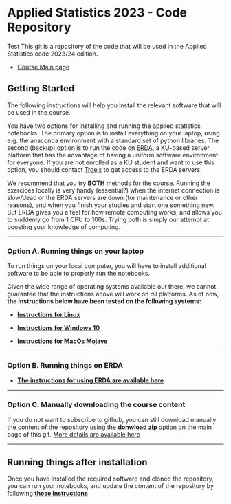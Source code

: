 # Applied Statistics 2023 - Code Repository
Test
This git is a repository of the code that will be used in the Applied Statistics code 2023/24 edition.
*	[Course Main page](https://www.nbi.dk/~petersen/Teaching/AppliedStatistics2023.html)


## Getting Started

The following instructions will help you install the relevant software that will be used in the course.

You have two options for installing and running the applied statistics notebooks. The primary option is to install everything on your laptop, using e.g. the anaconda environment with a standard set of python libraries. The second (backup) option is to run the code on [ERDA](https://erda.ku.dk), a KU-based server platform that has the advantage of having a uniform software environment for everyone. If you are not enrolled as a KU student and want to use this option, you should contact [Troels](mailto:petersen@nbi.dk) to get access to the ERDA servers.

We recommend that you try __BOTH__ methods for the course. Running the exercices locally is very handy (essential?) when the internet connection is slow/dead or the ERDA servers are down (for maintenance or other reasons), and when you finish your studies and start one something new. But ERDA gives you a feel for how remote computing works, and allows you to suddenly go from 1 CPU to 100s. Trying both is simply our attempt at boosting your knowledge of computing.


---
### Option A. Running things on your laptop

To run things on your local computer, you will have to install additional software to be able to properly run the notebooks.

Given the wide range of operating systems available out there, we cannot guarantee that the instructions above will work on _all_ platforms. As of now, __the instructions below have been tested on the following systems:__

* [__Instructions for Linux__](./docs/install_instruction_linux.md)

* [__Instructions for Windows 10__](./docs/install_instruction_windows10.md)

* [__Instructions for MacOs Mojave__](./docs/install_instruction_macos_mojave.md)


---
### Option B. Running things on ERDA

* [__The instructions for using ERDA are available here__](./docs/install_instruction_erda.md)


---
### Option C. Manually downloading the course content

If you do not want to subscribe to github, you can still download manually the content of the repository using the __donwload zip__ option on the main page of this git. [More details are available here](./docs/manual_copy_of_code.md)


---
## Running things after installation

Once you have installed the required software and cloned the repository, you can run your notebooks, and update the content of the repository by following [__these instructions__](./docs/running_after_install.md)

